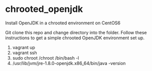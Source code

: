 # chrooted_openjdk
Install OpenJDK in a chrooted environment on CentOS6

Git clone this repo and change directory into the folder. 
Follow these instructions to get a simple chrooted OpenJDK environment set up. 

1. vagrant up
2. vagrant ssh 
3. sudo chroot /chroot /bin/bash -l
4. /usr/lib/jvm/jre-1.8.0-openjdk.x86_64/bin/java -version
